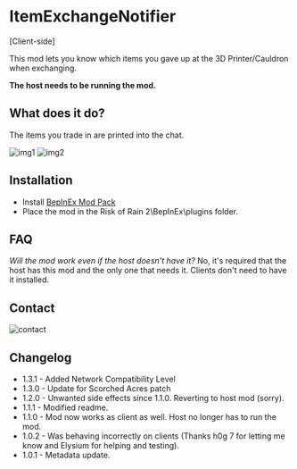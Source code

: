 # ItemExchangeNotifier

[Client-side]

This mod lets you know which items you gave up at the 3D Printer/Cauldron when exchanging.

**The host needs to be running the mod.**

## What does it do?

The items you trade in are printed into the chat.

![img1](https://i.imgur.com/KX3Q1wf.jpg)
![img2](https://i.imgur.com/44chxWZ.jpg)

## Installation

- Install [BepInEx Mod Pack](https://thunderstore.io/package/bbepis/BepInExPack/)
- Place the mod in the Risk of Rain 2\BepInEx\plugins folder.

## FAQ
*Will the mod work even if the host doesn't have it?*
No, it's required that the host has this mod and the only one that needs it. Clients don't need to have it installed.

## Contact
![contact](https://i.imgur.com/gPBrPrQ.png)

## Changelog
- 1.3.1 - Added Network Compatibility Level
- 1.3.0 - Update for Scorched Acres patch
- 1.2.0 - Unwanted side effects since 1.1.0. Reverting to host mod (sorry).
- 1.1.1 - Modified readme.
- 1.1.0 - Mod now works as client as well. Host no longer has to run the mod. 
- 1.0.2 - Was behaving incorrectly on clients (Thanks h0g 7 for letting me know and Elysium for helping and testing).
- 1.0.1 - Metadata update.